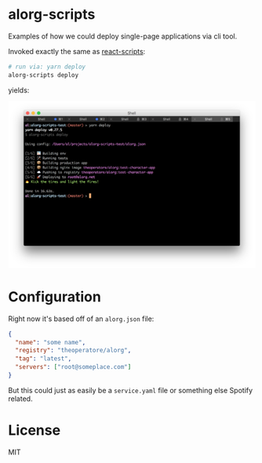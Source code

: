 # alorg-scripts

Examples of how we could deploy single-page applications via cli tool.

Invoked exactly the same as [react-scripts]():

```bash
# run via: yarn deploy
alorg-scripts deploy
```

yields:

![output img](terminal.png)

# Configuration

Right now it's based off of an `alorg.json` file:

```json
{
  "name": "some name",
  "registry": "theoperatore/alorg",
  "tag": "latest",
  "servers": ["root@someplace.com"]
}
```

But this could just as easily be a `service.yaml` file or something else Spotify related.

# License

MIT
